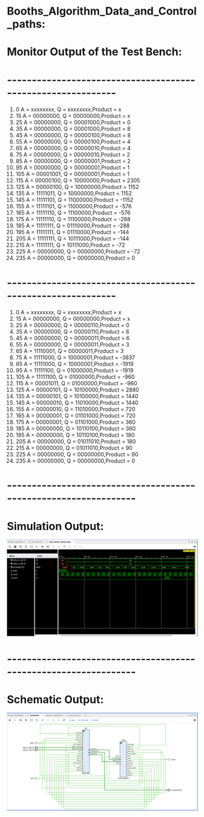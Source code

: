 # Booths_Algorithm_Data_and_Control_paths:

# Monitor Output of the Test Bench:
# ------------------------------------------------------------
1. 0 A = xxxxxxxx, Q = xxxxxxxx,Product =      x
2. 15 A = 00000000, Q = 00000000,Product =      x
3. 25 A = 00000000, Q = 00001000,Product =      0
4. 35 A = 00000000, Q = 00001000,Product =      8
5. 45 A = 00000000, Q = 00000100,Product =      8
6. 55 A = 00000000, Q = 00000100,Product =      4
7. 65 A = 00000000, Q = 00000010,Product =      4
8. 75 A = 00000000, Q = 00000010,Product =      2
9. 85 A = 00000000, Q = 00000001,Product =      2
10. 95 A = 00000000, Q = 00000001,Product =      1
11. 105 A = 00001001, Q = 00000001,Product =      1
12. 115 A = 00000100, Q = 10000000,Product =   2305
13. 125 A = 00000100, Q = 10000000,Product =   1152
14. 135 A = 11111011, Q = 10000000,Product =   1152
15. 145 A = 11111101, Q = 11000000,Product =  -1152
16. 155 A = 11111101, Q = 11000000,Product =   -576
17. 165 A = 11111110, Q = 11100000,Product =   -576
18. 175 A = 11111110, Q = 11100000,Product =   -288
19. 185 A = 11111111, Q = 01110000,Product =   -288
20. 195 A = 11111111, Q = 01110000,Product =   -144
21. 205 A = 11111111, Q = 10111000,Product =   -144
22. 215 A = 11111111, Q = 10111000,Product =    -72
23. 225 A = 00000000, Q = 00000000,Product =    -72
24. 235 A = 00000000, Q = 00000000,Product =      0

# ------------------------------------------------------------

1. 0 A = xxxxxxxx, Q = xxxxxxxx,Product =      x
2. 15 A = 00000000, Q = 00000000,Product =      x
3. 25 A = 00000000, Q = 00000110,Product =      0
4. 35 A = 00000000, Q = 00000110,Product =      6
5. 45 A = 00000000, Q = 00000011,Product =      6
6. 55 A = 00000000, Q = 00000011,Product =      3
7. 65 A = 11110001, Q = 00000011,Product =      3
8. 75 A = 11111000, Q = 10000001,Product =  -3837
9. 85 A = 11111000, Q = 10000001,Product =  -1919
10. 95 A = 11111100, Q = 01000000,Product =  -1919
11. 105 A = 11111100, Q = 01000000,Product =   -960
12. 115 A = 00001011, Q = 01000000,Product =   -960
13. 125 A = 00000101, Q = 10100000,Product =   2880
14. 135 A = 00000101, Q = 10100000,Product =   1440
15. 145 A = 00000010, Q = 11010000,Product =   1440
16. 155 A = 00000010, Q = 11010000,Product =    720
17. 165 A = 00000001, Q = 01101000,Product =    720
18. 175 A = 00000001, Q = 01101000,Product =    360
19. 185 A = 00000000, Q = 10110100,Product =    360
20. 195 A = 00000000, Q = 10110100,Product =    180
21. 205 A = 00000000, Q = 01011010,Product =    180
22. 215 A = 00000000, Q = 01011010,Product =     90
23. 225 A = 00000000, Q = 00000000,Product =     90
24. 235 A = 00000000, Q = 00000000,Product =      0

# ----------------------------------------------------------------
# Simulation Output:
![Simulation Output](image.png)

# ----------------------------------------------------------------

# Schematic Output:
![Schematic Output](image-1.png)